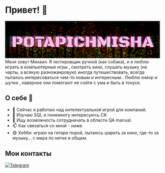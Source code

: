 # Привет! 👋
<img src="https://github.com/potapichmisha/potapichmisha/raw/main/header.png" alt="nickname" width="1280" />
Меня зовут Михаил.
Я тестировщик ручной (как собака), и я люблю играть в компьютерные игры , смотреть кино, слушать музыку (не чарты, а всякую разножанровую) 
иногда путешествовать, всегда пытаюсь интересоваться чем-то новым и интересным.. Люблю юмор и шутки , наверное они помогают не сойти с ума и быть в тонусе. 

## О себе 📝

- 🔭 Сейчас я работаю над интелектуальной игрой для компаний.
- 🌱 Изучаю SQL и понемногу интересуюсь C#.
- 👯 Ищу возможность сотрудничать в области QA manual.
- 📫 Как связаться со мной - ниже.
- 😄 Хобби: играю на гитаре порой, пытаюсь шарить за кино, где-то за музыку... с мира по нитке в общем.

## Мои контакты 

[![Telegram](https://img.shields.io/badge/Telegram-2CA5E0?style=for-the-badge&logo=telegram&logoColor=white)](https://t.me/potapichmisha)
